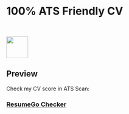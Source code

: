 # 100% ATS Friendly CV
<br>

<p>
  <a href="[https://drive.google.com/file/d/1W272WvN9JqHiff2Bvp5UbXC-m9BobH16/view?usp=drivesdk](https://drive.google.com/file/d/1C7l0ja7tjQAHzdkcRGpn-cjxy6U73fuK/view?usp=sharing)">
    <img src="https://img.shields.io/badge/My CV-00C550?style=flat" style="height:57px; object-fit:contain;"/></a>
</p>

## Preview

Check my CV score in ATS Scan:
### [ResumeGo Checker](https://www.resumego.net/resume-checker/)
